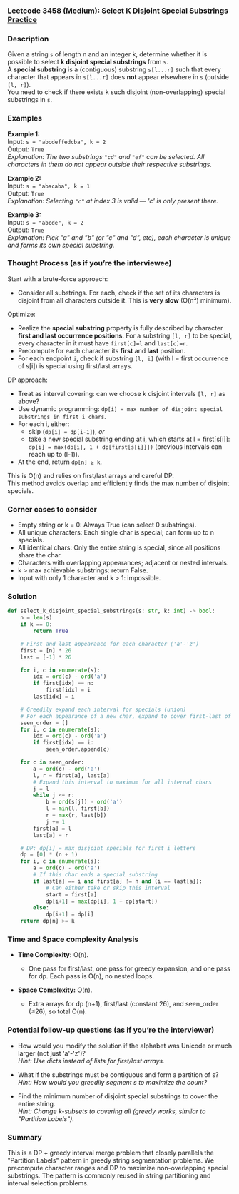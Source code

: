 ### Leetcode 3458 (Medium): Select K Disjoint Special Substrings [Practice](https://leetcode.com/problems/select-k-disjoint-special-substrings)

### Description  
Given a string `s` of length n and an integer k, determine whether it is possible to select **k disjoint special substrings** from `s`.  
A **special substring** is a (contiguous) substring `s[l...r]` such that every character that appears in `s[l...r]` does **not** appear elsewhere in `s` (outside `[l, r]`).  
You need to check if there exists k such disjoint (non-overlapping) special substrings in `s`.

### Examples  

**Example 1:**  
Input: `s = "abcdeffedcba", k = 2`  
Output: `True`  
*Explanation: The two substrings `"cd"` and `"ef"` can be selected. All characters in them do not appear outside their respective substrings.*

**Example 2:**  
Input: `s = "abacaba", k = 1`  
Output: `True`  
*Explanation: Selecting `"c"` at index 3 is valid — 'c' is only present there.*

**Example 3:**  
Input: `s = "abcde", k = 2`  
Output: `True`  
*Explanation: Pick "a" and "b" (or "c" and "d", etc), each character is unique and forms its own special substring.*

### Thought Process (as if you’re the interviewee)  

Start with a brute-force approach:
- Consider all substrings. For each, check if the set of its characters is disjoint from all characters outside it. This is **very slow** (O(n³) minimum).

Optimize:
- Realize the **special substring** property is fully described by character **first and last occurrence positions**. For a substring `[l, r]` to be special, every character in it must have `first[c]=l` and `last[c]=r`.
- Precompute for each character its **first** and **last** position.
- For each endpoint `i`, check if substring `[l, i]` (with l = first occurrence of s[i]) is special using first/last arrays.

DP approach:
- Treat as interval covering: can we choose k disjoint intervals `[l, r]` as above?
- Use dynamic programming: `dp[i] = max number of disjoint special substrings in first i chars`.
- For each i, either:
    - skip (`dp[i] = dp[i-1]`), _or_
    - take a new special substring ending at i, which starts at l = first[s[i]]: `dp[i] = max(dp[i], 1 + dp[first[s[i]]])` (previous intervals can reach up to (l-1)).
- At the end, return `dp[n] ≥ k`.

This is O(n) and relies on first/last arrays and careful DP.  
This method avoids overlap and efficiently finds the max number of disjoint specials.

### Corner cases to consider  
- Empty string or k = 0: Always True (can select 0 substrings).
- All unique characters: Each single char is special; can form up to n specials.
- All identical chars: Only the entire string is special, since all positions share the char.
- Characters with overlapping appearances; adjacent or nested intervals.
- k > max achievable substrings: return False.
- Input with only 1 character and k > 1: impossible.

### Solution

```python
def select_k_disjoint_special_substrings(s: str, k: int) -> bool:
    n = len(s)
    if k == 0:
        return True

    # First and last appearance for each character ('a'-'z')
    first = [n] * 26
    last = [-1] * 26

    for i, c in enumerate(s):
        idx = ord(c) - ord('a')
        if first[idx] == n:
            first[idx] = i
        last[idx] = i

    # Greedily expand each interval for specials (union)
    # For each appearance of a new char, expand to cover first-last of all chars in region
    seen_order = []
    for i, c in enumerate(s):
        idx = ord(c) - ord('a')
        if first[idx] == i:
            seen_order.append(c)

    for c in seen_order:
        a = ord(c) - ord('a')
        l, r = first[a], last[a]
        # Expand this interval to maximum for all internal chars
        j = l
        while j <= r:
            b = ord(s[j]) - ord('a')
            l = min(l, first[b])
            r = max(r, last[b])
            j += 1
        first[a] = l
        last[a] = r

    # DP: dp[i] = max disjoint specials for first i letters
    dp = [0] * (n + 1)
    for i, c in enumerate(s):
        a = ord(c) - ord('a')
        # If this char ends a special substring
        if last[a] == i and first[a] != n and (i == last[a]):
            # Can either take or skip this interval
            start = first[a]
            dp[i+1] = max(dp[i], 1 + dp[start])
        else:
            dp[i+1] = dp[i]
    return dp[n] >= k
```

### Time and Space complexity Analysis  

- **Time Complexity:** O(n).  
    - One pass for first/last, one pass for greedy expansion, and one pass for dp. Each pass is O(n), no nested loops.

- **Space Complexity:** O(n).  
    - Extra arrays for dp (n+1), first/last (constant 26), and seen_order (≤26), so total O(n).

### Potential follow-up questions (as if you’re the interviewer)  

- How would you modify the solution if the alphabet was Unicode or much larger (not just 'a'-'z')?  
  *Hint: Use dicts instead of lists for first/last arrays.*

- What if the substrings must be contiguous and form a partition of s?  
  *Hint: How would you greedily segment s to maximize the count?*

- Find the minimum number of disjoint special substrings to cover the entire string.  
  *Hint: Change k-subsets to covering all (greedy works, similar to "Partition Labels").*

### Summary
This is a DP + greedy interval merge problem that closely parallels the "Partition Labels" pattern in greedy string segmentation problems. We precompute character ranges and DP to maximize non-overlapping special substrings. The pattern is commonly reused in string partitioning and interval selection problems.
